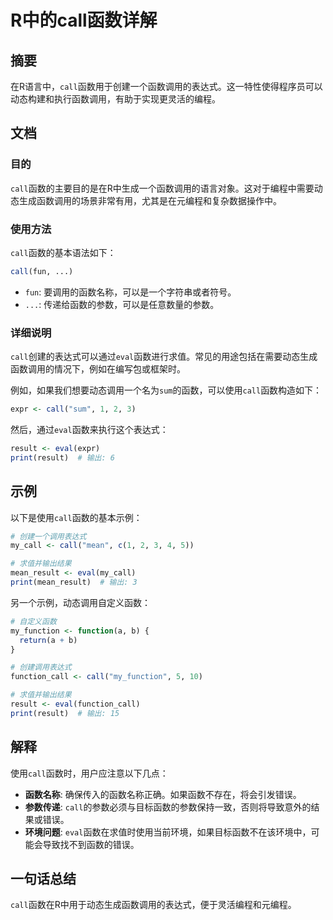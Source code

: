 <!--
Meta Description: # R中的call函数详解 ## 摘要 在R语言中，`call`函数用于创建一个函数调用的表达式。这一特性使得程序员可以动态构建和执行函数调用，有助于实现更灵活的编程。 ## 文档 ### 目的 `call`函数的主要目的是在R中生成一个函数调用的语言对象。这对于编程中需要动态生成函数调用的场景非常...
Meta Keywords: call, eval, result, print, fun
-->

# R中的call函数详解

## 摘要
在R语言中，`call`函数用于创建一个函数调用的表达式。这一特性使得程序员可以动态构建和执行函数调用，有助于实现更灵活的编程。

## 文档
### 目的
`call`函数的主要目的是在R中生成一个函数调用的语言对象。这对于编程中需要动态生成函数调用的场景非常有用，尤其是在元编程和复杂数据操作中。

### 使用方法
`call`函数的基本语法如下：

```R
call(fun, ...)
```

- `fun`: 要调用的函数名称，可以是一个字符串或者符号。
- `...`: 传递给函数的参数，可以是任意数量的参数。

### 详细说明
`call`创建的表达式可以通过`eval`函数进行求值。常见的用途包括在需要动态生成函数调用的情况下，例如在编写包或框架时。

例如，如果我们想要动态调用一个名为`sum`的函数，可以使用`call`函数构造如下：

```R
expr <- call("sum", 1, 2, 3)
```

然后，通过`eval`函数来执行这个表达式：

```R
result <- eval(expr)
print(result)  # 输出: 6
```

## 示例
以下是使用`call`函数的基本示例：

```R
# 创建一个调用表达式
my_call <- call("mean", c(1, 2, 3, 4, 5))

# 求值并输出结果
mean_result <- eval(my_call)
print(mean_result)  # 输出: 3
```

另一个示例，动态调用自定义函数：

```R
# 自定义函数
my_function <- function(a, b) {
  return(a + b)
}

# 创建调用表达式
function_call <- call("my_function", 5, 10)

# 求值并输出结果
result <- eval(function_call)
print(result)  # 输出: 15
```

## 解释
使用`call`函数时，用户应注意以下几点：

- **函数名称**: 确保传入的函数名称正确。如果函数不存在，将会引发错误。
- **参数传递**: `call`的参数必须与目标函数的参数保持一致，否则将导致意外的结果或错误。
- **环境问题**: `eval`函数在求值时使用当前环境，如果目标函数不在该环境中，可能会导致找不到函数的错误。

## 一句话总结
`call`函数在R中用于动态生成函数调用的表达式，便于灵活编程和元编程。